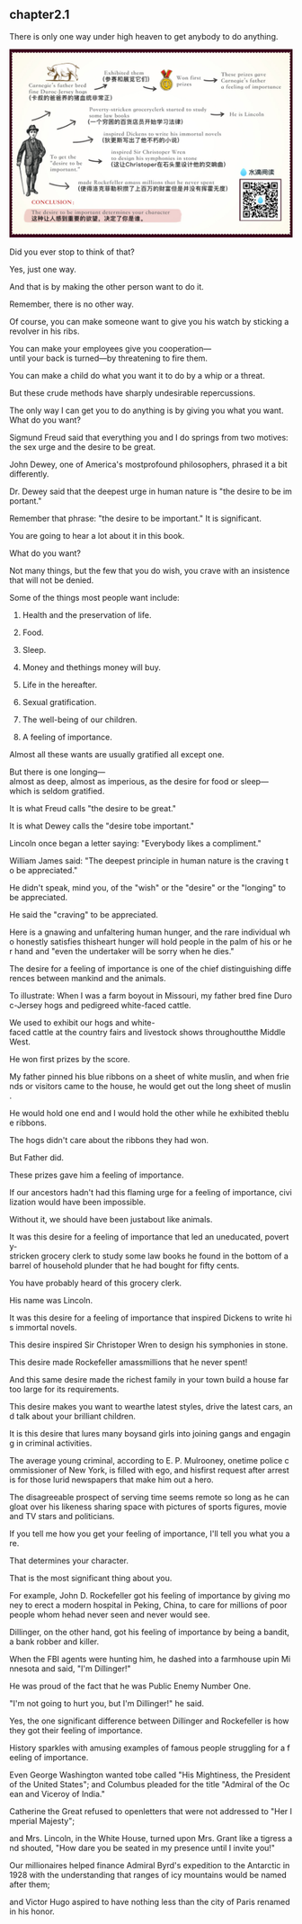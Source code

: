 
chapter2.1
---
There is only one way under high heaven to get anybody to do anything.

![chapter2-1](\images\book\part2\chapter2-1\chapter2-1.jpg)

Did you ever stop to think of that?

Yes, just one way.

And that is by making the other person want to do it.

Remember, there is no other way.

Of course, you can make someone want to give you his watch by sticking a revolver in his ribs.

You can make your employees give you cooperation—until your back is turned—by threatening to fire them.

You can make a child do what you want it to do by a whip or a threat.

But these crude methods have sharply undesirable repercussions.

The only way I can get you to do anything is by giving you what you want. What do you want?

Sigmund Freud said that everything you and I do springs from two motives: the sex urge and the desire to be great.

John Dewey, one of America's mostprofound philosophers, phrased it a bit differently.

Dr. Dewey said that the deepest urge in human nature is "the desire to be important."

Remember that phrase: "the desire to be important." It is significant.

You are going to hear a lot about it in this book.

What do you want?

Not many things, but the few that you do wish, you crave with an insistence that will not be denied.

Some of the things most people want include:

1. Health and the preservation of life.

2. Food. 
3. Sleep. 
4. Money and thethings money will buy.

5. Life in the hereafter.

6. Sexual gratification.

7. The well-being of our children.

8. A feeling of importance.

Almost all these wants are usually gratified all except one.

But there is one longing—almost as deep, almost as imperious, as the desire for food or sleep—which is seldom gratified.

It is what Freud calls "the desire to be great."

It is what Dewey calls the "desire tobe important."

Lincoln once began a letter saying: "Everybody likes a compliment."

William James said: "The deepest principle in human nature is the craving to be appreciated."

He didn't speak, mind you, of the "wish" or the "desire" or the "longing" to be appreciated.

He said the "craving" to be appreciated.

Here is a gnawing and unfaltering human hunger, and the rare individual who honestly satisfies thisheart hunger will hold people in the palm of his or her hand and "even the undertaker will be sorry when he dies."

The desire for a feeling of importance is one of the chief distinguishing differences between mankind and the animals.

To illustrate: When I was a farm boyout in Missouri, my father bred fine Duroc-Jersey hogs and pedigreed white-faced cattle.

We used to exhibit our hogs and white-faced cattle at the country fairs and livestock shows throughoutthe Middle West.

He won first prizes by the score.

My father pinned his blue ribbons on a sheet of white muslin, and when friends or visitors came to the house, he would get out the long sheet of muslin.

He would hold one end and I would hold the other while he exhibited theblue ribbons.

The hogs didn't care about the ribbons they had won.

But Father did.

These prizes gave him a feeling of importance.

If our ancestors hadn't had this flaming urge for a feeling of importance, civilization would have been impossible.

Without it, we should have been justabout like animals.

It was this desire for a feeling of importance that led an uneducated, poverty-stricken grocery clerk to study some law books he found in the bottom of a barrel of household plunder that he had bought for fifty cents.

You have probably heard of this grocery clerk.

His name was Lincoln.

It was this desire for a feeling of importance that inspired Dickens to write his immortal novels.

This desire inspired Sir Christoper Wren to design his symphonies in stone.

This desire made Rockefeller amassmillions that he never spent!

And this same desire made the richest family in your town build a house far too large for its requirements.

This desire makes you want to wearthe latest styles, drive the latest cars, and talk about your brilliant children.

It is this desire that lures many boysand girls into joining gangs and engaging in criminal activities.

The average young criminal, according to E. P. Mulrooney, onetime police commissioner of New York, is filled with ego, and hisfirst request after arrest is for those lurid newspapers that make him out a hero.

The disagreeable prospect of serving time seems remote so long as he can gloat over his likeness sharing space with pictures of sports figures, movie and TV stars and politicians.

If you tell me how you get your feeling of importance, I'll tell you what you are.

That determines your character.

That is the most significant thing about you.

For example, John D. Rockefeller got his feeling of importance by giving money to erect a modern hospital in Peking, China, to care for millions of poor people whom hehad never seen and never would see.

Dillinger, on the other hand, got his feeling of importance by being a bandit, a bank robber and killer.

When the FBI agents were hunting him, he dashed into a farmhouse upin Minnesota and said, "I'm Dillinger!"

He was proud of the fact that he was Public Enemy Number One.

"I'm not going to hurt you, but I'm Dillinger!" he said.

Yes, the one significant difference between Dillinger and Rockefeller is how they got their feeling of importance.

History sparkles with amusing examples of famous people struggling for a feeling of importance.

Even George Washington wanted tobe called "His Mightiness, the President of the United States"; and Columbus pleaded for the title "Admiral of the Ocean and Viceroy of India."

Catherine the Great refused to openletters that were not addressed to "Her Imperial Majesty";

and Mrs. Lincoln, in the White House, turned upon Mrs. Grant like a tigress and shouted, "How dare you be seated in my presence until I invite you!"

Our millionaires helped finance Admiral Byrd's expedition to the Antarctic in 1928 with the understanding that ranges of icy mountains would be named after them;

and Victor Hugo aspired to have nothing less than the city of Paris renamed in his honor.
